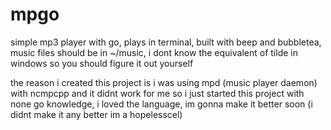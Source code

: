 # mpgo

simple mp3 player with go, plays in terminal, built with beep and bubbletea, music files should be in ~/music, i dont know the equivalent of tilde in windows so you should figure it out yourself

the reason i created this project is i was using mpd (music player daemon) with ncmpcpp and it didnt work for me so i just started this project with none go knowledge, i loved the language,
im gonna make it better soon
(i didnt make it any better im a hopelesscel)